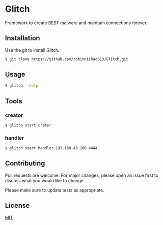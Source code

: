# Glitch
Framework to create BEST malware and maintain connections forever.

## Installation

Use the git to install Glitch.

```bash
$ git clone https://github.com/rohitnishad613/Glitch.git
```

## Usage

```bash
$ glitch --help
```

## Tools

### creator

```bash
$ glitch start cretor
```

### handler

```bash
$ glitch start handler 192.168.43.168 4444
```

## Contributing
Pull requests are welcome. For major changes, please open an issue first to discuss what you would like to change.

Please make sure to update tests as appropriate.

## License
[MIT](https://choosealicense.com/licenses/mit/)
